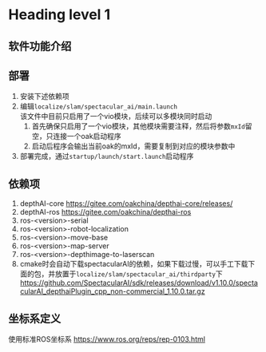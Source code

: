 # Heading level 1
## 软件功能介绍
   
## 部署
1. 安装下述依赖项
2. 编辑`localize/slam/spectacular_ai/main.launch`  
   该文件中目前只启用了一个vio模块，后续可以多模块同时启动  
   1. 首先确保只启用了一个vio模块，其他模块需要注释，然后将参数`mxId`留空，只连接一个oak启动程序
   2. 启动后程序会输出当前oak的mxId，需要复制到对应的模块参数中
3. 部署完成，通过`startup/launch/start.launch`启动程序

## 依赖项
1. depthAI-core https://gitee.com/oakchina/depthai-core/releases/
2. depthAI-ros https://gitee.com/oakchina/depthai-ros
3. ros-\<version\>-serial
4. ros-\<version\>-robot-localization
5. ros-\<version\>-move-base
6. ros-\<version\>-map-server
7. ros-\<version\>-depthimage-to-laserscan
8. cmake时会自动下载spectacularAI的依赖，如果下载过慢，可以手工下载下面的包，并放置于`localize/slam/spectacular_ai/thirdparty`下
   https://github.com/SpectacularAI/sdk/releases/download/v1.10.0/spectacularAI_depthaiPlugin_cpp_non-commercial_1.10.0.tar.gz

## 坐标系定义
使用标准ROS坐标系 https://www.ros.org/reps/rep-0103.html
